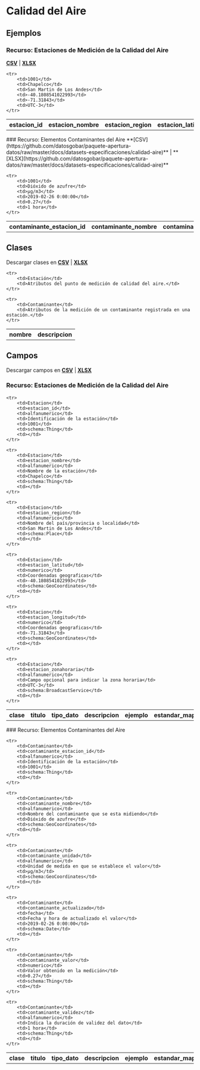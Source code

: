 # Calidad del Aire

<!-- COMIENZO TABLA DE EJEMPLO. Dejar este comentario para edicion automatica. No editar manualmente el contenido, usar el script.  -->

## Ejemplos

### Recurso: Estaciones de Medición de la Calidad del Aire
**[CSV](https://github.com/datosgobar/paquete-apertura-datos/raw/master/docs/datasets-especificaciones/calidad-aire)** | **[XLSX](https://github.com/datosgobar/paquete-apertura-datos/raw/master/docs/datasets-especificaciones/calidad-aire)**

<table>
    <tr>
        <th>estacion_id</th>
        <th>estacion_nombre</th>
        <th>estacion_region</th>
        <th>estacion_latitud</th>
        <th>estacion_longitud</th>
        <th>estacion_zonahoraria</th>
    </tr>

    <tr>
        <td>1001</td>
        <td>Chapelco</td>
        <td>San Martin de Los Andes</td>
        <td>-40.1808541022993</td>
        <td>-71.31843</td>
        <td>UTC-3</td>
    </tr>
        
</table>
### Recurso: Elementos Contaminantes del Aire
**[CSV](https://github.com/datosgobar/paquete-apertura-datos/raw/master/docs/datasets-especificaciones/calidad-aire)** | **[XLSX](https://github.com/datosgobar/paquete-apertura-datos/raw/master/docs/datasets-especificaciones/calidad-aire)**

<table>
    <tr>
        <th>contaminante_estacion_id</th>
        <th>contaminante_nombre</th>
        <th>contaminante_unidad</th>
        <th>contaminante_actualizado</th>
        <th>contaminante_valor</th>
        <th>contaminante_validez</th>
    </tr>

    <tr>
        <td>1001</td>
        <td>Dióxido de azufre</td>
        <td>µg/m3</td>
        <td>2019-02-26 0:00:00</td>
        <td>0.27</td>
        <td>1 hora</td>
    </tr>
        
</table>

<!-- FIN TABLA DE EJEMPLO. Dejar este comentario para edicion automatica. No editar manualmente el contenido, usar el script.  -->


<!-- COMIENZO TABLA DE CLASES. Dejar este comentario para edicion automatica. No editar manualmente el contenido, usar el script.  -->

## Clases



Descargar clases en **[CSV](https://github.com/datosgobar/paquete-apertura-datos/raw/master/docs/datasets-especificaciones/calidad-aire)** | **[XLSX](https://github.com/datosgobar/paquete-apertura-datos/raw/master/docs/datasets-especificaciones/calidad-aire)**


<table>
    <tr>
        <th>nombre</th>
        <th>descripcion</th>
    </tr>

    <tr>
        <td>Estación</td>
        <td>Atributos del punto de medición de calidad del aire.</td>
    </tr>
        
    <tr>
        <td>Contaminante</td>
        <td>Atributos de la medición de un contaminante registrada en una estación.</td>
    </tr>
        
</table>

<!-- FIN TABLA DE CLASES. Dejar este comentario para edicion automatica. No editar manualmente el contenido, usar el script.  -->


<!-- COMIENZO TABLA DE CAMPOS POR CLASE. Dejar este comentario para edicion automatica. No editar manualmente el contenido, usar el script.  -->

## Campos

Descargar campos en **[CSV](https://github.com/datosgobar/paquete-apertura-datos/raw/master/docs/datasets-especificaciones/calidad-aire)** | **[XLSX](https://github.com/datosgobar/paquete-apertura-datos/raw/master/docs/datasets-especificaciones/calidad-aire)**

### Recurso: Estaciones de Medición de la Calidad del Aire

<table>
    <tr>
        <th>clase</th>
        <th>titulo</th>
        <th>tipo_dato</th>
        <th>descripcion</th>
        <th>ejemplo</th>
        <th>estandar_mapeo</th>
        <th>notas</th>
    </tr>

    <tr>
        <td>Estacion</td>
        <td>estacion_id</td>
        <td>alfanumerico</td>
        <td>Identificación de la estación</td>
        <td>1001</td>
        <td>schema:Thing</td>
        <td></td>
    </tr>
        
    <tr>
        <td>Estacion</td>
        <td>estacion_nombre</td>
        <td>alfanumerico</td>
        <td>Nombre de la estación</td>
        <td>Chapelco</td>
        <td>schema:Thing</td>
        <td></td>
    </tr>
        
    <tr>
        <td>Estacion</td>
        <td>estacion_region</td>
        <td>alfanumerico</td>
        <td>Nombre del país/provincia o localidad</td>
        <td>San Martin de Los Andes</td>
        <td>schema:Place</td>
        <td></td>
    </tr>
        
    <tr>
        <td>Estacion</td>
        <td>estacion_latitud</td>
        <td>numerico</td>
        <td>Coordenadas geograficas</td>
        <td>-40.1808541022993</td>
        <td>schema:GeoCoordinates</td>
        <td></td>
    </tr>
        
    <tr>
        <td>Estacion</td>
        <td>estacion_longitud</td>
        <td>numerico</td>
        <td>Coordenadas geograficas</td>
        <td>-71.31843</td>
        <td>schema:GeoCoordinates</td>
        <td></td>
    </tr>
        
    <tr>
        <td>Estacion</td>
        <td>estacion_zonahoraria</td>
        <td>alfanumerico</td>
        <td>Campo opcional para indicar la zona horaria</td>
        <td>UTC-3</td>
        <td>schema:BroadcastService</td>
        <td></td>
    </tr>
        
</table>
### Recurso: Elementos Contaminantes del Aire

<table>
    <tr>
        <th>clase</th>
        <th>titulo</th>
        <th>tipo_dato</th>
        <th>descripcion</th>
        <th>ejemplo</th>
        <th>estandar_mapeo</th>
        <th>notas</th>
    </tr>

    <tr>
        <td>Contaminante</td>
        <td>contaminante_estacion_id</td>
        <td>alfanumerico</td>
        <td>Identificación de la estación</td>
        <td>1001</td>
        <td>schema:Thing</td>
        <td></td>
    </tr>
        
    <tr>
        <td>Contaminante</td>
        <td>contaminante_nombre</td>
        <td>alfanumerico</td>
        <td>Nombre del contaminante que se esta midiendo</td>
        <td>Dióxido de azufre</td>
        <td>schema:GeoCoordinates</td>
        <td></td>
    </tr>
        
    <tr>
        <td>Contaminante</td>
        <td>contaminante_unidad</td>
        <td>alfanumerico</td>
        <td>Unidad de medida en que se establece el valor</td>
        <td>µg/m3</td>
        <td>schema:GeoCoordinates</td>
        <td></td>
    </tr>
        
    <tr>
        <td>Contaminante</td>
        <td>contaminante_actualizado</td>
        <td>fecha</td>
        <td>Fecha y hora de actualizado el valor</td>
        <td>2019-02-26 0:00:00</td>
        <td>schema:Date</td>
        <td></td>
    </tr>
        
    <tr>
        <td>Contaminante</td>
        <td>contaminante_valor</td>
        <td>numerico</td>
        <td>Valor obtenido en la medición</td>
        <td>0.27</td>
        <td>schema:Thing</td>
        <td></td>
    </tr>
        
    <tr>
        <td>Contaminante</td>
        <td>contaminante_validez</td>
        <td>alfanumerico</td>
        <td>Indica la duración de validez del dato</td>
        <td>1 hora</td>
        <td>schema:Thing</td>
        <td></td>
    </tr>
        
</table>

<!-- FIN TABLA DE CAMPOS POR CLASE. Dejar este comentario para edicion automatica. No editar manualmente el contenido, usar el script.  -->
